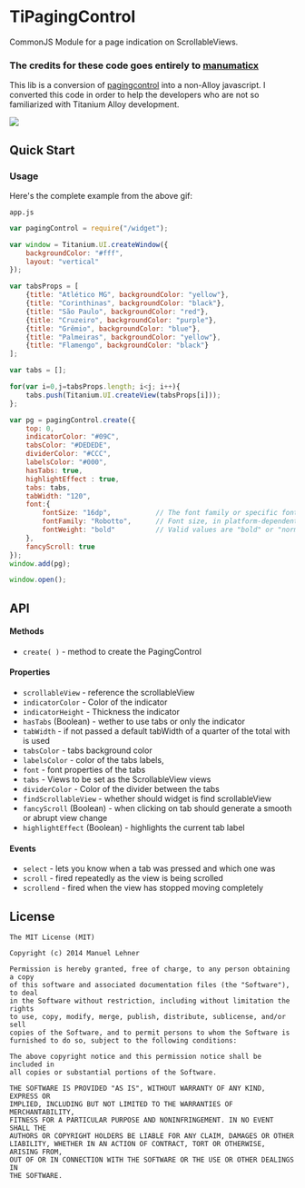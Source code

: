 # TiPagingControl

CommonJS Module for a page indication on ScrollableViews.

### The credits for these code goes entirely to [manumaticx](https://github.com/manumaticx)

This lib is a conversion of [pagingcontrol](https://github.com/manumaticx/pagingcontrol) into a non-Alloy javascript. I converted this code in order to help the developers who are not so familiarized with Titanium Alloy development.

![](https://raw.githubusercontent.com/manumaticx/pagingcontrol/master/demo.gif)

## Quick Start

### Usage

Here's the complete example from the above gif:

`app.js`
```javascript
var pagingControl = require("/widget");

var window = Titanium.UI.createWindow({
	backgroundColor: "#fff",
    layout: "vertical"
});

var tabsProps = [
	{title: "Atlético MG", backgroundColor: "yellow"},
	{title: "Corinthinas", backgroundColor: "black"},
	{title: "São Paulo", backgroundColor: "red"}, 
	{title: "Cruzeiro", backgroundColor: "purple"}, 
	{title: "Grêmio", backgroundColor: "blue"}, 
	{title: "Palmeiras", backgroundColor: "yellow"}, 
	{title: "Flamengo", backgroundColor: "black"}
];

var tabs = [];

for(var i=0,j=tabsProps.length; i<j; i++){
	tabs.push(Titanium.UI.createView(tabsProps[i]));
};

var pg = pagingControl.create({
    top: 0,
    indicatorColor: "#09C",
    tabsColor: "#DEDEDE",
    dividerColor: "#CCC",
    labelsColor: "#000",
    hasTabs: true,
    highlightEffect : true,
    tabs: tabs,
    tabWidth: "120",
    font:{
    	fontSize: "16dp",			// The font family or specific font to use.
    	fontFamily: "Robotto",		// Font size, in platform-dependent units. (pixels (px, pt, dp or dip, mm, in)
    	fontWeight: "bold" 			// Valid values are "bold" or "normal".
    },
    fancyScroll: true
});
window.add(pg);

window.open();
```

## API

#### Methods

* `create( )` - method to create the PagingControl

#### Properties

* `scrollableView` - reference the scrollableView
* `indicatorColor` - Color of the indicator
* `indicatorHeight` - Thickness the indicator
* `hasTabs` (Boolean) - wether to use tabs or only the indicator
* `tabWidth` - if not passed a default tabWidth of a quarter of the total with is used
* `tabsColor` - tabs background color
* `labelsColor` - color of the tabs labels,
* `font` - font properties of the tabs
* `tabs` - Views to be set as the ScrollableView views
* `dividerColor` - Color of the divider between the tabs
* `findScrollableView` - whether should widget is find scrollableView
* `fancyScroll` (Boolean) - when clicking on tab should generate a smooth or abrupt view change
* `highlightEffect` (Boolean) - highlights the current tab label

#### Events

* `select` - lets you know when a tab was pressed and which one was
* `scroll` - fired repeatedly as the view is being scrolled
* `scrollend` - fired when the view has stopped moving completely

## License

    The MIT License (MIT)

    Copyright (c) 2014 Manuel Lehner

    Permission is hereby granted, free of charge, to any person obtaining a copy
    of this software and associated documentation files (the "Software"), to deal
    in the Software without restriction, including without limitation the rights
    to use, copy, modify, merge, publish, distribute, sublicense, and/or sell
    copies of the Software, and to permit persons to whom the Software is
    furnished to do so, subject to the following conditions:

    The above copyright notice and this permission notice shall be included in
    all copies or substantial portions of the Software.

    THE SOFTWARE IS PROVIDED "AS IS", WITHOUT WARRANTY OF ANY KIND, EXPRESS OR
    IMPLIED, INCLUDING BUT NOT LIMITED TO THE WARRANTIES OF MERCHANTABILITY,
    FITNESS FOR A PARTICULAR PURPOSE AND NONINFRINGEMENT. IN NO EVENT SHALL THE
    AUTHORS OR COPYRIGHT HOLDERS BE LIABLE FOR ANY CLAIM, DAMAGES OR OTHER
    LIABILITY, WHETHER IN AN ACTION OF CONTRACT, TORT OR OTHERWISE, ARISING FROM,
    OUT OF OR IN CONNECTION WITH THE SOFTWARE OR THE USE OR OTHER DEALINGS IN
    THE SOFTWARE.
